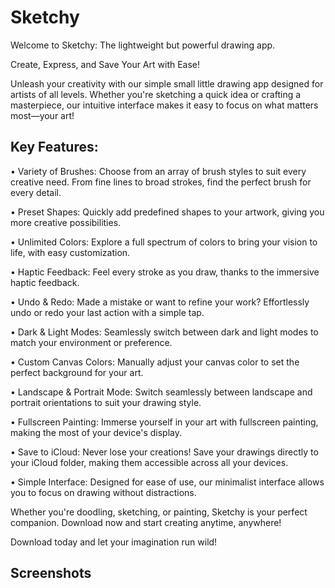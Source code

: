 # Sketchy

Welcome to Sketchy: The lightweight but powerful drawing app.

Create, Express, and Save Your Art with Ease!

Unleash your creativity with our simple small little drawing app designed for artists of all levels. Whether you're sketching a quick idea or crafting a masterpiece, our intuitive interface makes it easy to focus on what matters most—your art!

## Key Features:

• Variety of Brushes: Choose from an array of brush styles to suit every creative need. From fine lines to broad strokes, find the perfect brush for every detail.

• Preset Shapes: Quickly add predefined shapes to your artwork, giving you more creative possibilities.

• Unlimited Colors: Explore a full spectrum of colors to bring your vision to life, with easy customization.

• Haptic Feedback: Feel every stroke as you draw, thanks to the immersive haptic feedback.

• Undo & Redo: Made a mistake or want to refine your work? Effortlessly undo or redo your last action with a simple tap.

• Dark & Light Modes: Seamlessly switch between dark and light modes to match your environment or preference.

• Custom Canvas Colors: Manually adjust your canvas color to set the perfect background for your art.

• Landscape & Portrait Mode: Switch seamlessly between landscape and portrait orientations to suit your drawing style.

• Fullscreen Painting: Immerse yourself in your art with fullscreen painting, making the most of your device's display.

• Save to iCloud: Never lose your creations! Save your drawings directly to your iCloud folder, making them accessible across all your devices.

• Simple Interface: Designed for ease of use, our minimalist interface allows you to focus on drawing without distractions.

Whether you're doodling, sketching, or painting, Sketchy is your perfect companion. Download now and start creating anytime, anywhere!


Download today and let your imagination run wild!

## Screenshots

